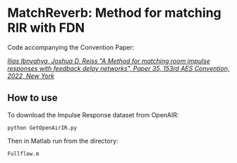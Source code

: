 # MatchReverb: Method for matching RIR with FDN
Code accompanying the Convention Paper:

[*Ilias Ibnyahya, Joshua D. Reiss "A Method for matching room impulse responses with feedback delay networks", Paper 35, 153rd AES Convention, 2022, New York*](https://www.aes.org/e-lib/browse.cfm?elib=21917)

## How to use

To download the Impulse Response dataset from OpenAIR:
```
python GetOpenAirIR.py
```


Then in Matlab run from the directory:
```
Fullflow.m
```
